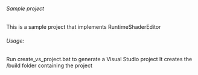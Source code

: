 ###### Sample project
This is a sample project that implements RuntimeShaderEditor

###### Usage:
Run create_vs_project.bat to generate a Visual Studio project
It creates the /build folder containing the project

